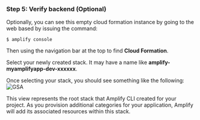### Step 5: Verify backend (Optional)
Optionally, you can see this empty cloud formation instance by going to the web based by issuing the command:
```
$ amplify console
```
Then using the navigation bar at the top to find **Cloud Formation**.

Select your newly created stack.  It may have a name like **amplify-myamplifyapp-dev-xxxxxx**.

Once selecting your stack, you should see something like the following:
![GSA](~/images/project-setup/60_1_verify.png)

This view represents the root stack that Amplify CLI created for your project.  As you provision additional categories for your application, Amplify will add its associated resources within this stack.
